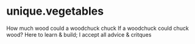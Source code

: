 # unique.vegetables
How much wood could a woodchuck chuck If a woodchuck could chuck wood?
Here to learn & build;
I accept all advice & critques
